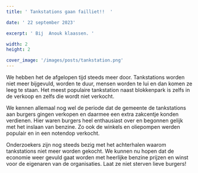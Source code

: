 ```yaml
---
title: ' Tankstations gaan failliet!!  '

date: ' 22 september 2023' 

excerpt: ' Bij  Anouk klaassen. '

width: 2
height: 2

cover_image: '/images/posts/tankstation.png'
---
```



We hebben het de afgelopen tijd steeds meer door. Tankstations worden niet meer bijgevuld, worden te duur, mensen worden te lui en dan komen ze leeg te staan. Het meest populaire tankstation naast blokkenpark is zelfs in de verkoop en zelfs die wordt niet verkocht. 

We kennen allemaal nog wel de periode dat de gemeente de tankstations aan burgers gingen verkopen en daarmee een extra zakcentje konden verdienen. Hier waren burgers heel enthausiast over en begonnen gelijk met het inslaan van benzine. Zo ook de winkels en oliepompen werden populair en in een notendop verkocht.

Onderzoekers zijn nog steeds bezig met het achterhalen waarom tankstations niet meer worden gekocht. We kunnen nu hopen dat de economie weer gevuld gaat worden met heerlijke benzine prijzen en winst voor de eigenaren van de organisaties.
Laat ze niet sterven lieve burgers!


